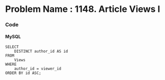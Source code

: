 # Problem Name : 1148. Article Views I

### Code

#### MySQL

```
SELECT 
    DISTINCT author_id AS id
FROM 
    Views
WHERE 
    author_id = viewer_id
ORDER BY id ASC;
```
